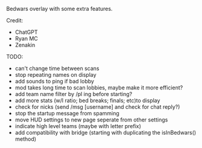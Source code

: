Bedwars overlay with some extra features.

Credit:
- ChatGPT
- Ryan MC
- Zenakin


TODO:
- can't change time between scans
- stop repeating names on display
- add sounds to ping if bad lobby
- mod takes long time to scan lobbies, maybe make it more efficient?
- add team name filter by /pl ing before starting?
- add more stats (w/l ratio; bed breaks; finals; etc)to display
- check for nicks (send /msg [username] and check for chat reply?)
- stop the startup message from spamming
- move HUD settings to new page seperate from other settings
- indicate high level teams (maybe with letter prefix)
- add compatibility with bridge (starting with duplicating the isInBedwars() method)
